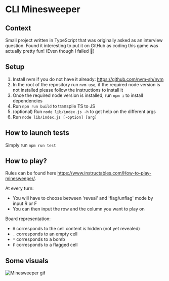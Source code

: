 # CLI Minesweeper

## Context

Small project written in TypeScript that was originally asked as an interview question. Found it interesting to put it on GitHub as coding this game was actually pretty fun! (Even though I failed 🤫)

## Setup

1. Install nvm if you do not have it already: <https://github.com/nvm-sh/nvm>
2. In the root of the repository run `nvm use`, if the required node version is not installed please follow the instructions to install it
3. Once the required node version is installed, run `npm i` to install dependencies
4. Run `npm run build` to transpile TS to JS
5. (optional) Run `node lib/index.js -h` to get help on the different args
6. Run `node lib/index.js [-option] [arg]`

## How to launch tests

Simply run `npm run test`

## How to play?

Rules can be found here <https://www.instructables.com/How-to-play-minesweeper/>.

At every turn:

- You will have to choose between 'reveal' and 'flag/unflag' mode by input R or F
- You can then input the row and the column you want to play on

Board representation:

- `H` corresponds to the cell content is hidden (not yet revealed)
- `.` corresponds to an empty cell
- `*` corresponds to a bomb
- `F` corresponds to a flagged cell

## Some visuals

![Minesweeper gif](https://github.com/Shaance/cli-minesweeper/blob/master/res/cli-minesweeper-low.gif "Minesweeper gif")
